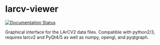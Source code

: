 # larcv-viewer

[![Documentation Status](https://readthedocs.org/projects/larcv-viewer/badge/?version=latest)](https://larcv-viewer.readthedocs.io/en/latest/?badge=latest)

Graphical interface for the LArCV2 data files.  Compatible with python2/3, requires larcv2 and PyQt4/5 as well as numpy, opengl, and pyqtgraph.
